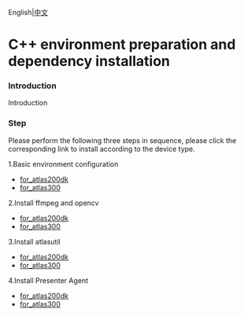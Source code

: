 English|[中文](README_CN.md)

# C++ environment preparation and dependency installation

### Introduction
Introduction


### Step
Please perform the following three steps in sequence, please click the corresponding link to install according to the device type.

1.Basic environment configuration
- [for_atlas200dk](./prepare_ENV/README_200DK_EN.md)  
- [for_atlas300](./prepare_ENV/README_300_EN.md)

2.Install ffmpeg and opencv
- [for_atlas200dk](./opencv_install/README_200DK_EN.md)  
- [for_atlas300](./opencv_install/README_300_EN.md)

3.Install atlasutil 
- [for_atlas200dk](./atlasutil_install/README_200DK_EN.md)  
- [for_atlas300](./atlasutil_install/README_300_EN.md) 

4.Install Presenter Agent
- [for_atlas200dk](./presenteragent_install/README_200DK_EN.md)  
- [for_atlas300](./presenteragent_install/README_300_EN.md)
